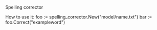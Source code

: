 Spelling corrector


How to use it:
foo := spelling_corrector.New("model/name.txt")
bar := foo.Correct("exampleword")
